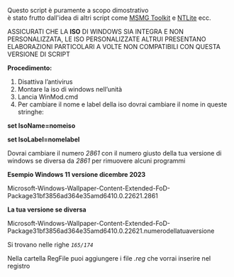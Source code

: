 
Questo script è puramente a scopo dimostrativo  
è stato frutto dall'idea di altri script come [MSMG Toolkit](https://msmgtoolkit.in/ "MSMG Toolkit") e [NTLite](https://www.ntlite.com/ "NTLite") ecc.

ASSICURATI CHE LA **ISO** DI WINDOWS SIA INTEGRA E NON PERSONALIZZATA, LE ISO PERSONALIZZATE ALTRUI PRESENTANO ELABORAZIONI PARTICOLARI A VOLTE NON COMPATIBILI CON QUESTA VERSIONE DI SCRIPT

**Procedimento:**  

1.  Disattiva l’antivirus   
2.  Montare la iso di windows nell’unità  
3.  Lancia WinMod.cmd    
4.  Per cambiare il nome e label della iso dovrai cambiare il nome in queste stringhe:

**set IsoName=nomeiso**

**set IsoLabel=nomelabel**

Dovrai cambiare il numero *2861* con il numero giusto della tua versione di windows se diversa da *2861* per rimuovere alcuni programmi

**Esempio Windows 11 versione dicembre 2023** 

Microsoft-Windows-Wallpaper-Content-Extended-FoD-Package31bf3856ad364e35amd6410.0.22621.2861 

**La tua versione se diversa** 

Microsoft-Windows-Wallpaper-Content-Extended-FoD-Package31bf3856ad364e35amd6410.0.22621.numerodellatuaversione 

Si trovano nelle righe *`165/174`*

Nella cartella RegFile puoi aggiungere i file *.reg* che vorrai inserire nel registro
